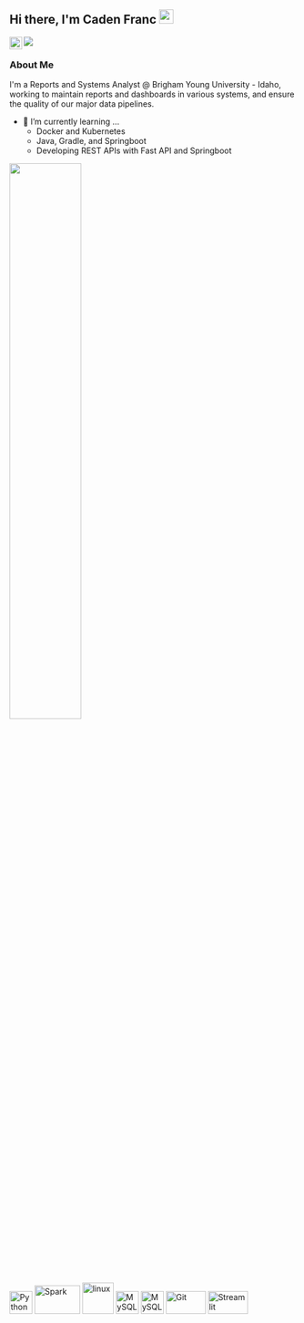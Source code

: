 ## Hi there, I'm Caden Franc <img src="https://media.giphy.com/media/hvRJCLFzcasrR4ia7z/giphy.gif" width="25px">

<a href="https://www.linkedin.com/in/caden-franc-cf/">
  <img align="left" alt="Caden's LinkedIn" width="22px" src="https://raw.githubusercontent.com/peterthehan/peterthehan/master/assets/linkedin.svg" />
</a>

![](https://visitor-badge.glitch.me/badge?page_id=cadenfranc.cadenfranc)

### About Me
I'm a Reports and Systems Analyst @ Brigham Young University - Idaho, working to maintain reports and dashboards in various systems, and ensure the quality of our major data pipelines. 

- 🌱 I’m currently learning ...
	- Docker and Kubernetes
	- Java, Gradle, and Springboot
	- Developing REST APIs with Fast API and Springboot

<img height="50%" width="auto" src ="https://github-readme-stats.vercel.app/api/top-langs/?username=cadenfranc&layout=compact&hide_border=true&theme=dark&bg_color=00000000&langs_count=6">

<p>
	<img title="Python" alt="Python" src="https://raw.githubusercontent.com/Thomas-George-T/Thomas-George-T/master/assets/python.svg" width="40" height="40" />
	<img title="Spark" alt="Spark" src="https://raw.githubusercontent.com/Thomas-George-T/Thomas-George-T/master/assets/apache_spark.svg" width="80" height="50" />
	<img title="R" alt="linux" src="https://raw.githubusercontent.com/Thomas-George-T/Thomas-George-T/master/assets/r-lang.svg" width="55" />
	<img title="MySQL" alt="MySQL" src="https://raw.githubusercontent.com/Thomas-George-T/Thomas-George-T/master/assets/mysql.svg" width="40" height="40" />
	<img title="Power BI" alt="MySQL" src="https://github.com/marclelijveld/Power-BI-Icons/blob/main/PNG/PowerBI.png" width="40" height="40" />
	<img title="Git" alt="Git" src="https://raw.githubusercontent.com/Thomas-George-T/Thomas-George-T/master/assets/git.svg" width="70" height="40" />
	<img title="Streamlit" alt="Streamlit" src="https://streamlit.io/images/brand/streamlit-mark-color.svg" width="70" height="40" />
	
</p>

